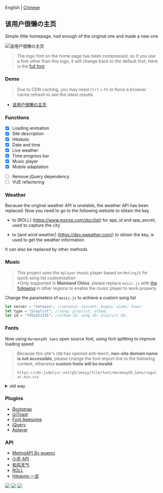 English | [Chinese](./README.md)

<p>
<strong><h2>该用户很懒の主页</h2></strong>
Simple little homepage, had enough of the original one and made a new one
</p>

![该用户很懒の主页](https://s2.loli.net/2022/07/14/K5JigfvDoNewtuS.webp)

>The logo font on the home page has been compressed, so if you use a font other than this logo, it will change back to the default font, Here is the [full font](https://file.imsyy.top/font/Pacifico-Regular.ttf)  

### Demo

>Due to CDN caching, you may need `Ctrl` + `F5` to force a browser cache refresh to see the latest results

- [该用户很懒の主页](http://www.wuhobin.top)


### Functions

- [x] Loading animation
- [x] Site description
- [x] Hitokoto
- [x] Date and time
- [x] Live weather
- [x] Time progress bar
- [x] Music player
- [x] Mobile adaptation

* [ ] Remove jQuery dependency
* [ ] VUE refactoring

### Weather

Because the original weather API is unstable, the weather API has been replaced. Now you need to go to the following website to obtain the key  

- to [ROLL] (https://www.mxnzp.com/doc/list) for app_id and app_secret, used to capture the city  

- to [and wind weather] (https://dev.qweather.com/) to obtain the key, is used to get the weather information  

It can also be replaced by other methods

<!-- ### Configuration

This project uses `json` file to configure the site content, the configuration is not affected by version updates, you can write custom configuration to `setting.json` to change the page content

<details>
<summary>Configuration instructions</summary>

```json
{
    "title": "Title of the page",
    "description": "Short description of the page",
    "keywords": "Keyword(s)",
    "author": "author of the page",
    "logo_img": "Logo image path",
    "logo_text_1": "Domain Prefix",
    "logo_text_2": "Domain_suffix",
    "des_title": [
        "Hello World !" , // site description title
        "A small site built in the 21st century, living on the edge of the Internet" // site description content
    ],
    "des_title_change": [
        "Oops !" , //text after clicking on the site's title
        "Oops, you found this ( click once more to close )" //text after click on site content
    ],
    "github": "imsyy", //Github username
    "qq": "1539250352", //QQ
    "email": "one@imsyy.top", //email email
    "telegram": "bottom_user", //Telegram user name
    "twitter": "iimmsyy", //Twitter username
    "weather_api": "https://www.yiketianqi.com", //Weather API
    "link_1": [
        "https://blog.imsyy.top/", //link_address
        "fa-solid fa-blog", //icon class name
        "blog" //link text
    ],
    "link_2": [
        "https://drive.imsyy.top/",
        "fa-solid fa-cloud",
        "netdisk"
    ],
    "wallpaper_api": [
        [
            "picture of the day", //name of wallpaper setting item
            "https://api.dujin.org/bing/1920.php" //link to wallpaper image
        ]
    ],
    "Copyright_year": "2020", //site start year
    "Copyright_text": "No name" //Copyright
}
```

</details> -->

### Music

>This project uses the `Aplayer` music player based on `MetingJS` for quick song list customization  
>*Only supported in **Mainland China**, please replace `music.js` with [the following](https://cdn.jsdelivr.net/gh/imsyy/file/js/music/music-other.js) in other regions to enable the music player to work properly

Change the parameters of `music.js` to achieve a custom song list

```js
let server = "netease"; //netease; tencent; kugou; xiami; kuwo; 
let type = "playlist"; //song; playlist; album;
let id = "7452421335"; //album ID; song ID; playlist ID;
```

### Fonts

Now using `HarmonyOS Sans` open source font, using font splitting to improve loading speed

>Because this site's `CDN` has opened anti-leech, **non-site domain name is not accessible**, please change the font import link to the following content, otherwise **custom fonts will be invalid**
>
>`https://cdn.jsdelivr.net/gh/imsyy/file/font/HarmonyOS_Sans/regular.min.css`

<details>
<summary>old way</summary>

>As Chinese fonts are introduced in this project, Chinese fonts need to be compressed to improve the loading speed of the page (you can also cancel the use of Chinese fonts)

#### Chinese font removal traditional

- Install `Python 3.7` and `pip`
- Run `pip install fonttools`
- Download [sc_unicode.txt](https://gist.githubusercontent.com/imaegoo/d64e5088b723c2e02c40985f55ff12db/raw/5ebd2ce49418c73459a9dfe050483409306a6c1d/sc_unicode.txt)
- Run `pyftsubset font-name.ttf --unicodes-file=sc_unicode.txt`

#### fonts further compressed

- Compile and install ``Google woff2``

```bash
sudo apt-get install -y git g++ make
git clone --recursive https://github.com/google/woff2.git
cd woff2
make clean all
```

- Compress the font again

```
. /woff2_compress . /font_name.ttf
```

- Eventually the original font can be slow loaded, **load the compressed font first**

>For more information, please go to [虹墨空间站](https://www.imaegoo.com/2020/chinese-font-compress/) to view the original article

</details>

### Plugins

* [Bootstrap](https://getbootstrap.com/)
* [iziToast](https://izitoast.marcelodolza.com/)
* [Font Awesome](https://fontawesome.com/)
* [jQuery](https://jquery.com/)
* [Aplayer](https://aplayer.js.org/)

### API

* [MetingAPI By wuenci](https://api.wuenci.com/meting/api/)
* [小歪 API](https://api.ixiaowai.cn/)
* [和风天气](https://dev.qweather.com/)
* [ROLL](https://www.mxnzp.com/doc/list)
* [Hitokoto 一言](https://hitokoto.cn/)

<a title="SSL" target="_blank" href="https://myssl.com/seal/detail?domain=blog.imsyy.top"><img src="https://img.shields.io/badge/MySSL-安全认证-brightgreen"></a>&nbsp;<a title="CDN" target="_blank" href="https://cdnjs.com/"><img src="https://img.shields.io/badge/CDN-Cloudflare-blue"></a>&nbsp;<a title="Copyright" target="_blank" href="https://imsyy.top/"><img src="https://img.shields.io/badge/Copyright%20%C2%A9%202020--2022-%E7%84%A1%E5%90%8D-red"></a>

